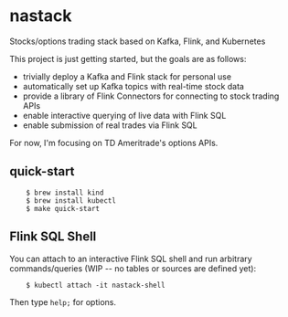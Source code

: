 # nastack
Stocks/options trading stack based on Kafka, Flink, and Kubernetes

This project is just getting started, but the goals are as follows:
 - trivially deploy a Kafka and Flink stack for personal use
 - automatically set up Kafka topics with real-time stock data
 - provide a library of Flink Connectors for connecting to stock trading APIs
 - enable interactive querying of live data with Flink SQL
 - enable submission of real trades via Flink SQL

For now, I'm focusing on TD Ameritrade's options APIs.

## quick-start
```shell
    $ brew install kind
    $ brew install kubectl
    $ make quick-start
```

## Flink SQL Shell

You can attach to an interactive Flink SQL shell and run arbitrary
commands/queries (WIP -- no tables or sources are defined yet):

```shell
    $ kubectl attach -it nastack-shell
```

Then type `help;` for options.
